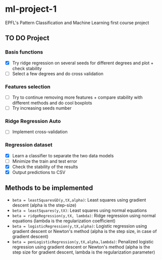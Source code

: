 ml-project-1
============

EPFL's Pattern Classification and Machine Learning first course project

## TO DO Project

### Basis functions

- [X] Try ridge regression on several seeds for different degrees and plot + check stability
- [ ] Select a few degrees and do cross validation

### Features selection
- [ ] Try to continue removing more features + compare stability with different methods and do cool boxplots
- [ ] Try increasing seeds number

### Ridge Regression Auto
- [ ] Implement cross-validation

### Regression dataset
- [x] Learn a classifier to separate the two data models
- [ ] Minimize the train and test error
- [x] Check the stability of the results
- [x] Output predictions to CSV

## Methods to be implemented

- `beta = leastSquaresGD(y,tX,alpha)`: Least squares using gradient descent (alpha is the step-size)
- `beta = leastSquares(y,tX)`: Least squares using normal equations
- `beta = ridgeRegression(y,tX, lambda)`: Ridge regression using normal equations (lambda is the regularization coefficient)
- `beta = logisticRegression(y,tX,alpha)`: Logistic regression using gradient descent or Newton's method (alpha is the step size, in case of gradient descent)
- `beta = penLogisticRegression(y,tX,alpha,lambda)`: Penalized logistic regression using gradient descent or Newton's method (alpha is the step size for gradient descent, lambda is the regularization parameter)
